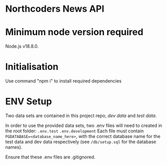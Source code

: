 # Northcoders News API

# Minimum node version required
 Node.js v18.8.0.

# Initialisation
Use command "npm i" to install required dependencies

# ENV Setup
Two data sets are contained in this project repo, *dev data* and *test data*.

In order to use the provided data sets, two .env files will need to created in the root folder: 
`.env.test`
`.env.development`
Each file must contain `PGDATABASE=<database_name_here>`, with the correct database name for the test data and dev data respectively (see `/db/setup.sql` for the database names).

 Ensure that these .env files are .gitignored.
